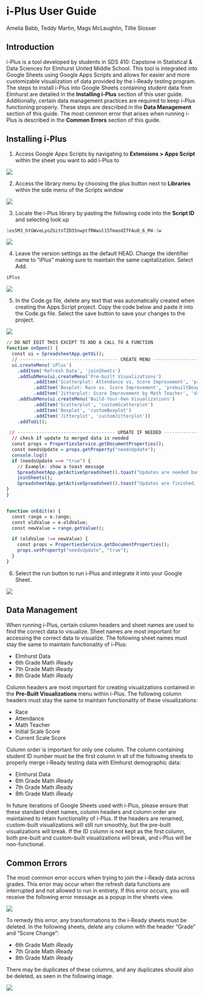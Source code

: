 # i-Plus User Guide
Amelia Babb, Teddy Martin, Mags McLaughlin, Tillie Slosser

## Introduction

i-Plus is a tool developed by students in SDS 410: Capstone in
Statistical & Data Sciences for Elmhurst United Middle School. This tool
is integrated into Google Sheets using Google Apps Scripts and allows
for easier and more customizable visualization of data provided by the
i-Ready testing program. The steps to install i-Plus into Google Sheets
containing student data from Elmhurst are detailed in the **Installing
i-Plus** section of this user guide. Additionally, certain data
management practices are required to keep i-Plus functioning properly.
These steps are described in the **Data Management** section of this
guide. The most common error that arises when running i-Plus is
described in the **Common Errors** section of this guide.

## Installing i-Plus

1.  Access Google Apps Scripts by navigating to **Extensions \> Apps
    Script** within the sheet you want to add i-Plus to

![](i-Plus-user-guide\images\image1.png)

2.  Access the library menu by choosing the plus button next to
    **Libraries** within the side menu of the Scripts window

![](\images\image2.png)

3.  Locate the i-Plus library by pasting the following code into the
    **Script ID** and selecting look up

``` r
1os5M3_htGWveLyoZGitnTZD3SnwptfRWwul15TmaodITFAuO_6_M4-3w
```

![](\images\image3.png)

4.  Leave the version settings as the default HEAD. Change the
    identifier name to “iPlus” making sure to maintain the same
    capitalization. Select Add.

``` r
iPlus
```

![](\images\image4.png)

5.  In the Code.gs file, delete any text that was automatically created
    when creating the Apps Script project. Copy the code below and paste
    it into the Code.gs file. Select the save button to save your
    changes to the project.

![](\images\image6.png)

``` r
// DO NOT EDIT THIS EXCEPT TO ADD A CALL TO A FUNCTION
function onOpen() {
  const ui = SpreadsheetApp.getUi(); 
  // ------------------------------------ CREATE MENU ------------------------------------
  ui.createMenu('iPlus')
    .addItem('Refresh Data', 'joinSheets')
    .addSubMenu(ui.createMenu('Pre-built Visualizations')
          .addItem('Scatterplot: Attendance vs. Score Improvement', 'preBuiltScatterplot')
          .addItem('Boxplot: Race vs. Score Improvement', 'prebuiltBoxplot')
          .addItem('Jitterplot: Score Improvement by Math Teacher', 'drawTeacherScoreJitterPlot'))
    .addSubMenu(ui.createMenu('Build-Your-Own Visualizations')
          .addItem('Scatterplot', 'customScatterplot')
          .addItem('Boxplot', 'customBoxplot')
          .addItem('Jitterplot', 'customJitterplot'))
    .addToUi();

 // ------------------------------------ UPDATE IF NEEDED ------------------------------------
  // check if update to merged data is needed
  const props = PropertiesService.getDocumentProperties();
  const needsUpdate = props.getProperty("needsUpdate");
  console.log()
  if (needsUpdate === "true") {
    // Example: show a toast message
    SpreadsheetApp.getActiveSpreadsheet().toast("Updates are needed based on recent edits. Please wait until the next message", "WARNING: Updating `Merged Data`", 200);
    joinSheets();
    SpreadsheetApp.getActiveSpreadsheet().toast("Updates are finished. You may continue", "`Merged Data` update finished", 200);
}
}


function onEdit(e) {
  const range = e.range;
  const oldValue = e.oldValue;
  const newValue = range.getValue();

  if (oldValue !== newValue) {
    const props = PropertiesService.getDocumentProperties();
    props.setProperty("needsUpdate", "true");
  }
}
```

6.  Select the run button to run i-Plus and integrate it into your
    Google Sheet.

![](\images\image5.png)

## Data Management

When running i-Plus, certain column headers and sheet names are used to
find the correct data to visualize. Sheet names are most important for
accessing the correct data to visualize. The following sheet names must
stay the same to maintain functionality of i-Plus:

- Elmhurst Data
- 6th Grade Math iReady
- 7th Grade Math iReady
- 8th Grade Math iReady

Column headers are most important for creating visualizations contained
in the **Pre-Built Visualizations** menu within i-Plus. The following
column headers must stay the same to maintain functionality of these
visualizations:

- Race
- Attendance
- Math Teacher
- Initial Scale Score
- Current Scale Score

Column order is important for only one column. The column containing
student ID number must be the first column in all of the following
sheets to properly merge i-Ready testing data with Elmhurst demographic
data:

- Elmhurst Data
- 6th Grade Math iReady
- 7th Grade Math iReady
- 8th Grade Math iReady

In future iterations of Google Sheets used with i-Plus, please ensure
that these standard sheet names, column headers and column order are
maintained to retain functionality of i-Plus. If the headers are
renamed, custom-built visualizations will still run smoothly, but the
pre-built visualizations will break. If the ID column is not kept as the
first column, both pre-built and custom-built visualizations will break,
and i-Plus will be non-functional.

## Common Errors

The most common error occurs when trying to join the i-Ready data across
grades. This error may occur when the refresh data functions are
interrupted and not allowed to run in entirety. If this error occurs,
you will receive the following error message as a popup in the sheets
view.

![](\images\image8.png)

To remedy this error, any transformations to the i-Ready sheets must be
deleted. In the following sheets, delete any column with the header
“Grade” and “Score Change”:

- 6th Grade Math iReady
- 7th Grade Math iReady
- 8th Grade Math iReady

There may be duplicates of these columns, and any duplicates should also
be deleted, as seen in the following image.

![](\images\image9.png)
